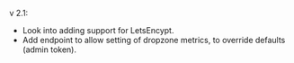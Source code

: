 v 2.1:
- Look into adding support for LetsEncypt.
- Add endpoint to allow setting of dropzone metrics, to override defaults (admin token).
